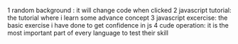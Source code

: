 1 random background : it will change code when clicked
2 javascript tutorial: the tutorial where i learn some advance concept 
3 javascript excercise: the basic exercise i have done to get confidence in js
4 cude operation: it is the most important part of every language to test their skill